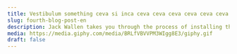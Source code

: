 ```yaml
---
title: Vestibulum something ceva si inca ceva ceva ceva ceva ceva ceva ceva
slug: fourth-blog-post-en
description: Jack Wallen takes you through the process of installing the Ansible configuration management system on the latest release of Ubuntu Server.
media: https://media.giphy.com/media/BRLfVBVVPM3WIgg8E3/giphy.gif
draft: false
---
```

